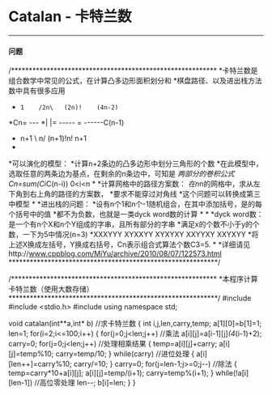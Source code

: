 # Catalan - 卡特兰数

--------

#### 问题


/**********************************************************
*卡特兰数是组合数学中常见的公式，在计算凸多边形面积划分和
*棋盘路径、以及进出栈方法数中具有很多应用
*     1    /2n\   (2n)!    (4n-2)
*Cn= --- *|    |= -----  = ------C(n-1)
*    n+1   \ n/  (n+1)!n!    n+1
*
*可以演化的模型：
*计算n+2条边的凸多边形中划分三角形的个数
*在此模型中，选取任意的两条边为基点，在剩余的n条边中，可知是
*两部分的卷积公式 Cn=sum(Ci*C(n-i)) 0<i<n
*
*计算网格中的路径方案数：
*在n*n的网格中，求从左下角到右上角的路径的方案数，
*要求不能穿过对角线
*这个问题可以转换成第三中模型
*
*进出栈的问题：
*设有n个1和n个-1随机组合，在其中添加括号，是的每个括号中的值
*都不为负数，也就是一类dyck word数的计算
*
*
*dyck word数：是一个有n个X和n个Y组成的字串，且所有部分的字串
*满足x的个数不小于y的个数，一下为5中情况(n=3)
*XXXYYY XYXXYY XYXYXY XXYYXY XXYXYY
*将上述X换成左括号，Y换成右括号，Cn表示组合式算法个数C3=5.
*
*详细请见http://www.cppblog.com/MiYu/archive/2010/08/07/122573.html
***********************************************************/

/**********************************************************
*本程序计算卡特兰数（使用大数存储）
***********************************************************/
#include <iostream>
#include <stdio.h>
#include <cmath>
using namespace std;


void catalan(int**a,int* b)  //求卡特兰数
{
    int i,j,len,carry,temp;
    a[1][0]=b[1]=1;
    len=1;
    for(i=2;i<=100;i++)
    {
        for(j=0;j<len;j++)    //乘法
            a[i][j]=a[i-1][j]*(4*(i-1)+2);
        carry=0;
        for(j=0;j<len;j++)    //处理相乘结果
        {
            temp=a[i][j]+carry;
            a[i][j]=temp%10;
            carry=temp/10;
        }
        while(carry)    //进位处理
        {
            a[i][len++]=carry%10;
            carry/=10;
        }
        carry=0;
        for(j=len-1;j>=0;j--) //除法
        {
            temp=carry*10+a[i][j];
            a[i][j]=temp/(i+1);
            carry=temp%(i+1);
        }
        while(!a[i][len-1])     //高位零处理
            len--;
        b[i]=len;
    }
}
